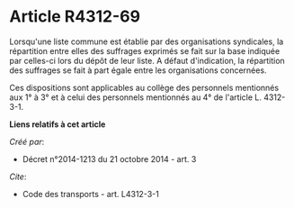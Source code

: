 # Article R4312-69

Lorsqu'une liste commune est établie par des organisations syndicales, la répartition entre elles des suffrages exprimés se
fait sur la base indiquée par celles-ci lors du dépôt de leur liste. A défaut d'indication, la répartition des suffrages se
fait à part égale entre les organisations concernées. 

Ces dispositions sont applicables au collège des personnels mentionnés aux 1° à 3° et à celui des personnels mentionnés au 4°
de l'article L. 4312-3-1.

**Liens relatifs à cet article**

_Créé par_:

  - Décret n°2014-1213 du 21 octobre 2014 - art. 3

_Cite_:

  - Code des transports - art. L4312-3-1
